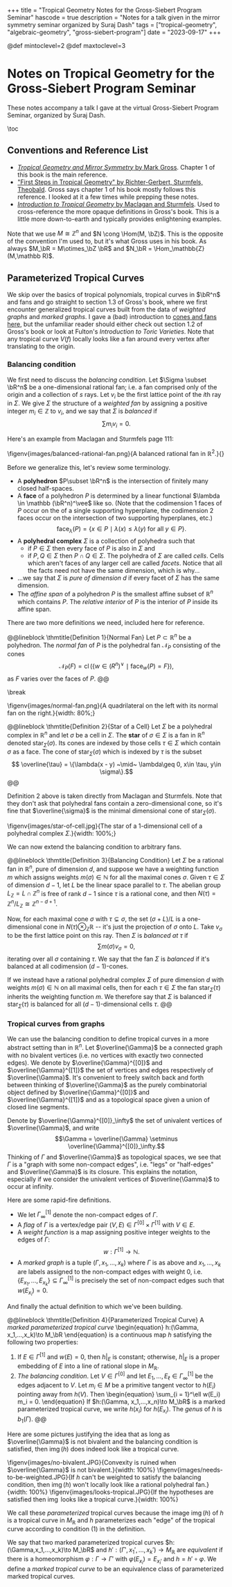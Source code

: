 +++
title = "Tropical Geometry Notes for the Gross-Siebert Program Seminar"
hascode = true
description = "Notes for a talk given in the mirror symmetry seminar organized by Suraj Dash"
tags = ["tropical-geometry", "algebraic-geometry", "gross-siebert-program"]
date = "2023-09-17"
+++

@def mintoclevel=2
@def maxtoclevel=3

# Notes on Tropical Geometry for the Gross-Siebert Program Seminar

These notes accompany a talk I gave at the virtual Gross-Siebert Program Seminar, organized by Suraj Dash.

\toc

## Conventions and Reference List
- [*Tropical Geometry and Mirror Symmetry* by Mark Gross](https://www.math.utah.edu/~yplee/teaching/7800f15/Gross_Kansas_cropped.pdf). Chapter 1 of this book is the main reference.
- ["First Steps in Tropical Geometry" by Richter-Gerbert, Sturmfels, Theobald](https://arxiv.org/abs/math/0306366). Gross says chapter 1 of his book mostly follows this reference. I looked at it a few times while prepping these notes.
- [*Introduction to Tropical Geometry* by Maclagan and Sturmfels](https://bookstore.ams.org/gsm-161). Used to cross-reference the more opaque definitions in Gross's book. This is a little more down-to-earth and typically provides enlightening examples.

Note that we use $M \cong \mathbb Z^n$ and $N \cong \Hom(M, \bZ)$. This is the opposite of the convention I'm used to, but it's what Gross uses in his book. As always $M_\bR = M\otimes_\bZ \bR$ and $N_\bR = \Hom_\mathbb{Z}(M,\mathbb R)$.

## Parameterized Tropical Curves

We skip over the basics of tropical polynomials, tropical curves in $\bR^n$ and fans and go straight to section 1.3 of Gross's book, where we first encounter generalized tropical curves built from the data of *weighted graphs* and *marked graphs*. I gave a (bad) introduction to [cones and fans here](/pages/blog/toric-page/1cones-fans/), but the unfamiliar reader should either check out section 1.2 of Gross's book or look at Fulton's *Introduction to Toric Varieties*. Note that any tropical curve $V(f)$ locally looks like a fan around every vertex after translating to the origin.

### Balancing condition
We first need to discuss the *balancing condition*. Let $\Sigma \subset \bR^n$ be a one-dimensional rational fan; i.e. a fan comprised only of the origin and a collection of $s$ rays. Let $v_i$ be the first lattice point of the $i$th ray in $\Sigma$. We give $\Sigma$ the structure of a *weighted fan* by assigning a positive integer $m_i \in \mathbb Z$ to $v_i$, and we say that $\Sigma$ is *balanced* if
$$ \sum m_i v_i = 0.$$

Here's an example from Maclagan and Sturmfels page 111:

\figenv{images/balanced-rational-fan.png}{A balanced rational fan in $\mathbb R^2$.}{}

Before we generalize this, let's review some terminology.

- A **polyhedron** $P\subset \bR^n$ is the intersection of finitely many closed half-spaces.
- A **face** of a polyhedron $P$ is determined by a linear functional $\lambda \in \mathbb (\bR^n)^\vee$ like so. (Note that the codimension 1 faces of $P$ occur on the of a single supporting hyperplane, the codimension 2 faces occur on the intersection of two supporting hyperplanes, etc.) $$ \operatorname{face}_\lambda(P) = \{x \in P ~\mid~ \lambda(x) \leq \lambda(y) \text{ for all } y \in P\}.$$
- A **polyhedral complex** $\Sigma$ is a collection of polyhedra such that 
    - if $P\in \Sigma$ then every face of $P$ is also in $\Sigma$ and
    - if $P, Q\in \Sigma$ then $P\cap Q \in \Sigma$.
  The polyhedra of $\Sigma$ are called *cells*. Cells which aren't faces of any larger cell are called *facets*. Notice that all the facts need not have the same dimension, which is why...
- ...we say that $\Sigma$ is *pure of dimension $d$* if every facet of $\Sigma$ has the same dimension.
- The *affine span* of a polyhedron $P$ is the smallest affine subset of $\mathbb R^n$ which contains $P$. The *relative interior* of $P$ is the interior of $P$ inside its affine span.

There are two more definitions we need, included here for reference.

@@lineblock \thmtitle{Definition 1}{Normal Fan} Let $P\subset \mathbb R^n$ be a polyhedron. The *normal fan* of $P$ is the polyhedral fan $\mathcal N_P$ consisting of the cones $$\mathcal N_P(F) = \operatorname{cl}(\{w \in \mathbb (R^n)^\vee ~\mid~ \operatorname{face}_w(P) = F\}),$$ as $F$ varies over the faces of $P$.
@@

\break

\figenv{images/normal-fan.png}{A quadrilateral on the left with its normal fan on the right.}{width: 80%;}

@@lineblock \thmtitle{Definition 2}{Star of a Cell} Let $\Sigma$ be a polyhedral complex in $\mathbb R^n$ and let $\sigma$ be a cell in $\Sigma$. The **star** of $\sigma \in \Sigma$ is a fan in $\mathbb R^n$ denoted $\operatorname{star}_\Sigma(\sigma)$. Its cones are indexed by those cells $\tau \in \Sigma$ which contain $\sigma$ as a face. The cone of $\operatorname{star}_\Sigma(\sigma)$ which is indexed by $\tau$ is the subset $$ \overline{\tau} = \{\lambda(x - y) ~\mid~ \lambda\geq 0, x\in \tau, y\in \sigma\}.$$
@@

Definition 2 above is taken directly from Maclagan and Sturmfels. Note that they don't ask that polyhedral fans contain a zero-dimensional cone, so it's fine that $\overline{\sigma}$ is the minimal dimensional cone of $\operatorname{star}_\Sigma(\sigma)$.

\figenv{images/star-of-cell.jpg}{The star of a 1-dimensional cell of a polyhedral complex $\Sigma$.}{width: 100%;}

We can now extend the balancing condition to arbitrary fans.

@@lineblock \thmtitle{Definition 3}{Balancing Condition} Let $\Sigma$ be a rational fan in $\mathbb R^n$, pure of dimension $d$, and suppose we have a weighting function $m$ which assigns weights $m(\sigma) \in \mathbb N$ for all the maximal cones $\sigma$. Given $\tau \in \Sigma$ of dimension $d-1$, let $L$ be the linear space parallel to $\tau$. The abelian group $L_\mathbb{Z} = L\cap \mathbb Z^n$ is free of rank $d-1$ since $\tau$ is a rational cone, and then $N(\tau) = \mathbb Z^n/L_\mathbb Z \cong \mathbb Z^{n-d+1}$.

Now, for each maximal cone $\sigma$ with $\tau \subsetneq \sigma$, the set $(\sigma +L)/L$ is a one-dimensional cone in $N(\tau)\otimes_\mathbb{Z} \mathbb R$ -- it's just the projection of $\sigma$ onto $L$. Take $v_\sigma$ to be the first lattice point on this ray. Then $\Sigma$ is *balanced at $\tau$* if $$\sum m(\sigma) v_\sigma = 0,$$iterating over all $\sigma$ containing $\tau$. We say that the fan $\Sigma$ is *balanced* if it's balanced at all codimension ($d-1$)-cones.

If we instead have a rational polyhedral complex $\Sigma$ of pure dimension $d$ with weights $m(\sigma)\in \mathbb N$ on all maximal cells, then for each $\tau \in \Sigma$ the fan $\operatorname{star}_{\Sigma}(\tau)$ inherits the weighting function $m$. We therefore say that $\Sigma$ is balanced if $\operatorname{star}_{\Sigma}(\tau)$ is balanced for all $(d-1)$-dimensional cells $\tau$.
@@

### Tropical curves from graphs

We can use the balancing condition to define tropical curves in a more abstract setting than in $\mathbb R^n$. Let $\overline{\Gamma}$ be a connected graph with no bivalent vertices (i.e. no vertices with exactly two connected edges). We denote by $\overline{\Gamma}^{[0]}$ and $\overline{\Gamma}^{[1]}$ the set of vertices and edges respectively of $\overline{\Gamma}$. It's convenient to freely switch back and forth between thinking of $\overline{\Gamma}$ as the purely combinatorial object defined by $\overline{\Gamma}^{[0]}$ and $\overline{\Gamma}^{[1]}$ and as a topological space given a union of closed line segments.

Denote by $\overline{\Gamma}^{[0]}_\infty$ the set of univalent vertices of $\overline{\Gamma}$, and write $$\Gamma = \overline{\Gamma} \setminus \overline{\Gamma}^{[0]}_\infty.$$
Thinking of $\Gamma$ and $\overline{\Gamma}$ as topological spaces, we see that $\Gamma$ is a "graph with some non-compact edges", i.e. "legs" or "half-edges" and $\overline{\Gamma}$ is its closure. This explains the notation, especially if we consider the univalent vertices of $\overline{\Gamma}$ to occur at infinity. 

Here are some rapid-fire definitions.
- We let $\Gamma^{[1]}_\infty$ denote the non-compact edges of $\Gamma$.
- A *flag* of $\Gamma$ is a vertex/edge pair $(V,E)\in\Gamma^{[0]}\times \Gamma^{[1]}$ with $V \in E$.
- A *weight function* is a map assigning positive integer weights to the edges of $\Gamma$: $$w:\Gamma^{[1]} \to \mathbb N.$$
- A *marked graph* is a tuple $(\Gamma, x_1, ..., x_k)$ where $\Gamma$ is as above and $x_1,...,x_k$ are labels assigned to the non-compact edges with weight $0$, i.e. $\{E_{x_1},...,E_{x_k}\} \subseteq \Gamma^{[1]}_\infty$ is precisely the set of non-compact edges such that $w(E_{x_i}) = 0$.

And finally the actual definition to which we've been building.

@@lineblock \thmtitle{Definition 4}{Parameterized Tropical Curve} A *marked parameterized tropical curve* 
\begin{equation}
  h:(\Gamma, x_1,...,x_k)\to M_\bR
\end{equation}
is a continuous map $h$ satisfying the following two properties:
1. If $E\in \Gamma^{[1]}$ and $w(E) = 0$, then $h|_E$ is constant; otherwise, $h|_E$ is a proper embedding of $E$ into a line of rational slope in $M_\mathbb R$.
2. *The balancing condition*. Let $V\in \Gamma^{[0]}$ and let $E_1,...,E_\ell\in \Gamma^{[1]}_\infty$ be the edges adjacent to $V$. Let $m_i \in M$ be a primitive tangent vector to $h(E_i)$ pointing away from $h(V)$. Then
\begin{equation}
  \sum_{i = 1}^\ell w(E_i) m_i = 0.
\end{equation}
If $h:(\Gamma, x_1,...,x_n)\to M_\bR$ is a marked parameterized tropical curve, we write $h(x_i)$ for $h(E_{x_i})$. The *genus* of $h$ is $b_1(\Gamma)$.
@@

Here are some pictures justifying the idea that as long as $\overline{\Gamma}$ is not bivalent and the balancing condition is satisfied, then $\operatorname{img}(h)$ does indeed look like a tropical curve.

\figenv{images/no-bivalent.JPG}{Convexity is ruined when $\overline{\Gamma}$ is not bivalent.}{width: 100%}
\figenv{images/needs-to-be-weighted.JPG}{If $h$ can't be weighted to satisfy the balancing condition, then $\operatorname{img}(h)$ won't locally look like a rational polyhedral fan.}{width: 100%}
\figenv{images/looks-tropical.JPG}{If the hypotheses are satisfied then $\operatorname{img}$ looks like a tropical curve.}{width: 100%}

We call these *parameterized* tropical curves because the image $\operatorname{img}(h)$ of $h$ is a tropical curve in $M_\mathbb R$ and $h$ parameterizes each "edge" of the tropical curve according to condition (1) in the definition.

We say that two marked parameterized tropical curves $h:(\Gamma,x_1,...,x_k)\to M_\bR$ and $h':(\Gamma',x_1',...,x_k')\to M_\mathbb R$ are *equivalent* if there is a homeomorphism $\varphi:\Gamma \to \Gamma'$ with $\varphi(E_{x_i}) = E_{x_i'}$ and $h = h'\circ \varphi$. We define a *marked tropical curve* to be an equivalence class of parameterized marked tropical curves.
